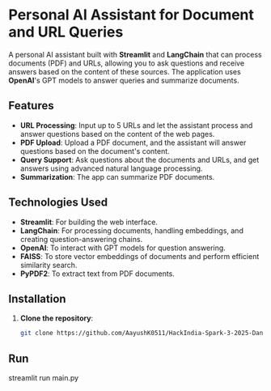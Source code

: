 # Personal AI Assistant for Document and URL Queries

A personal AI assistant built with **Streamlit** and **LangChain** that can process documents (PDF) and URLs, allowing you to ask questions and receive answers based on the content of these sources. The application uses **OpenAI**'s GPT models to answer queries and summarize documents.

## Features

- **URL Processing**: Input up to 5 URLs and let the assistant process and answer questions based on the content of the web pages.
- **PDF Upload**: Upload a PDF document, and the assistant will answer questions based on the document's content.
- **Query Support**: Ask questions about the documents and URLs, and get answers using advanced natural language processing.
- **Summarization**: The app can summarize PDF documents.
  
## Technologies Used

- **Streamlit**: For building the web interface.
- **LangChain**: For processing documents, handling embeddings, and creating question-answering chains.
- **OpenAI**: To interact with GPT models for question answering.
- **FAISS**: To store vector embeddings of documents and perform efficient similarity search.
- **PyPDF2**: To extract text from PDF documents.

## Installation

1. **Clone the repository**:

   ```bash
   git clone https://github.com/AayushK0511/HackIndia-Spark-3-2025-Dandela-Cadela.git

## Run
streamlit run main.py

